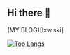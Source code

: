 ## Hi there 👋

<!--
**lixiaowei11111/lixiaowei11111** is a ✨ _special_ ✨ repository because its `README.md` (this file) appears on your GitHub profile.

Here are some ideas to get you started:

- 🔭 I’m currently working on ...
- 🌱 I’m currently learning ...
- 👯 I’m looking to collaborate on ...
- 🤔 I’m looking for help with ...
- 💬 Ask me about ...
- 📫 How to reach me: ...
- 😄 Pronouns: ...
- ⚡ Fun fact: ...
-->
(MY BLOG)[lxw.ski]

[![Top Langs](https://github-readme-stats.lxw.ski/api/top-langs/?username=lixiaowei11111&count_private=true)](https://github.com/lixiaowei11111/github-readme-stats)

